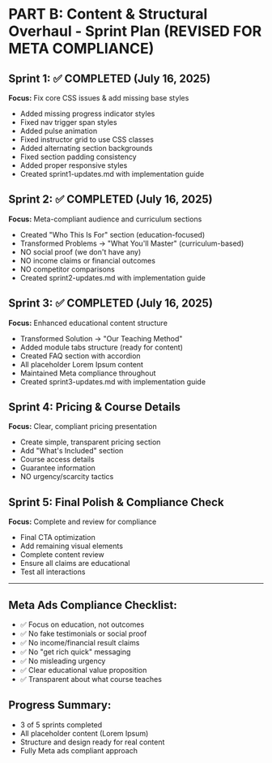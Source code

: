 # PART B: Content & Structural Overhaul - Sprint Plan (REVISED FOR META COMPLIANCE)

## Sprint 1: ✅ COMPLETED (July 16, 2025)
**Focus:** Fix core CSS issues & add missing base styles
- Added missing progress indicator styles
- Fixed nav trigger span styles  
- Added pulse animation
- Fixed instructor grid to use CSS classes
- Added alternating section backgrounds
- Fixed section padding consistency
- Added proper responsive styles
- Created sprint1-updates.md with implementation guide

## Sprint 2: ✅ COMPLETED (July 16, 2025)
**Focus:** Meta-compliant audience and curriculum sections
- Created "Who This Is For" section (education-focused)
- Transformed Problems → "What You'll Master" (curriculum-based)
- NO social proof (we don't have any)
- NO income claims or financial outcomes
- NO competitor comparisons
- Created sprint2-updates.md with implementation guide

## Sprint 3: ✅ COMPLETED (July 16, 2025)
**Focus:** Enhanced educational content structure
- Transformed Solution → "Our Teaching Method"
- Added module tabs structure (ready for content)
- Created FAQ section with accordion
- All placeholder Lorem Ipsum content
- Maintained Meta compliance throughout
- Created sprint3-updates.md with implementation guide

## Sprint 4: Pricing & Course Details
**Focus:** Clear, compliant pricing presentation
- Create simple, transparent pricing section
- Add "What's Included" section
- Course access details
- Guarantee information
- NO urgency/scarcity tactics

## Sprint 5: Final Polish & Compliance Check
**Focus:** Complete and review for compliance
- Final CTA optimization
- Add remaining visual elements
- Complete content review
- Ensure all claims are educational
- Test all interactions

---

## Meta Ads Compliance Checklist:
- ✅ Focus on education, not outcomes
- ✅ No fake testimonials or social proof
- ✅ No income/financial result claims
- ✅ No "get rich quick" messaging
- ✅ No misleading urgency
- ✅ Clear educational value proposition
- ✅ Transparent about what course teaches

## Progress Summary:
- 3 of 5 sprints completed
- All placeholder content (Lorem Ipsum)
- Structure and design ready for real content
- Fully Meta ads compliant approach